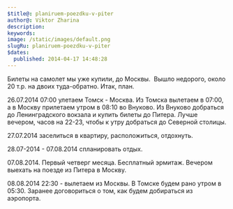 ```yaml
---
$title@: planiruem-poezdku-v-piter
author@: Viktor Zharina
description: 
keywords: 
image: /static/images/default.png
slugRu: planiruem-poezdku-v-piter
$dates:
  published: 2014-04-17 14:48:28
---
```

Билеты на самолет мы уже купили, до Москвы.  Вышло недорого, около 20 т.р. на двоих туда-обратно. Итак, план.



26.07.2014 07:00 улетаем Томск - Москва. Из Томска вылетаем в 07:00, а в Москву прилетаем утром в 08:10 во Внуково. Из Внуково добраться до Ленинградского вокзала и купить билеты до Питера. Лучше вечером, часов на 22-23, чтобы к утру добраться до Северной столицы.



27.07.2014 заселиться в квартиру, расположиться, отдохнуть.



28.07-2014 - 07.08.2014 спланировать отдых.



07.08.2014. Первый четверг месяца. Бесплатный эрмитаж. Вечером выехать на поезде из Питера в Москву.



08.08.2014 22:30 - вылетаем из Москвы. В Томске будем рано утром в 05:30. Заранее договориться о том, как будем добираться из аэропорта.